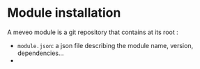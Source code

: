 # Module installation

A meveo module is a git repository that contains at its root :
* `module.json`: a json file describing the module name, version, dependencies...
* 

